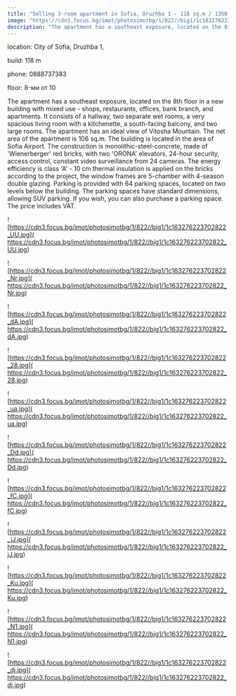 ```yaml
---
title: "Selling 3-room apartment in Sofia, Druzhba 1 - 118 sq.m / 1350 EUR per sq.m :: imot.bg Ad."
image: "https://cdn3.focus.bg/imot/photosimotbg/1/822//big1/1c163276223702822_VM.jpg"
description: "The apartment has a southeast exposure, located on the 8th floor in a new building with mixed use - shops, restaurants, offices, bank branch, and apartments. It consists of a hallway, two separate wet rooms, a very spacious living room with a kitchenette, a south-facing balcony, and two large rooms. The apartment has an ideal view of Vitosha Mountain. The net area of the apartment is 106 sq.m. The building is located in the area of Sofia Airport. The construction is monolithic-steel-concrete, made of 'Wienerberger' red bricks, with two 'ORONA' elevators, 24-hour security, access control, constant video surveillance from 24 cameras. The energy efficiency is class 'A' - 10 cm thermal insulation is applied on the bricks according to the project, the window frames are 5-chamber with 4-season double glazing. Parking is provided with 64 parking spaces, located on two levels below the building. The parking spaces have standard dimensions, allowing SUV parking. If you wish, you can also purchase a parking space. The price includes VAT."
---
```


location: City of Sofia, Druzhba 1,

build: 118 m

phone: 0888737383

floor: 8-ми от 10

The apartment has a southeast exposure, located on the 8th floor in a new building with mixed use - shops, restaurants, offices, bank branch, and apartments. It consists of a hallway, two separate wet rooms, a very spacious living room with a kitchenette, a south-facing balcony, and two large rooms. The apartment has an ideal view of Vitosha Mountain. The net area of the apartment is 106 sq.m. The building is located in the area of Sofia Airport. The construction is monolithic-steel-concrete, made of 'Wienerberger' red bricks, with two 'ORONA' elevators, 24-hour security, access control, constant video surveillance from 24 cameras. The energy efficiency is class 'A' - 10 cm thermal insulation is applied on the bricks according to the project, the window frames are 5-chamber with 4-season double glazing. Parking is provided with 64 parking spaces, located on two levels below the building. The parking spaces have standard dimensions, allowing SUV parking. If you wish, you can also purchase a parking space. The price includes VAT.


![https://cdn3.focus.bg/imot/photosimotbg/1/822//big1/1c163276223702822_UU.jpg]( https://cdn3.focus.bg/imot/photosimotbg/1/822//big1/1c163276223702822_UU.jpg)


![https://cdn3.focus.bg/imot/photosimotbg/1/822//big1/1c163276223702822_Nr.jpg]( https://cdn3.focus.bg/imot/photosimotbg/1/822//big1/1c163276223702822_Nr.jpg)


![https://cdn3.focus.bg/imot/photosimotbg/1/822//big1/1c163276223702822_dA.jpg]( https://cdn3.focus.bg/imot/photosimotbg/1/822//big1/1c163276223702822_dA.jpg)


![https://cdn3.focus.bg/imot/photosimotbg/1/822//big1/1c163276223702822_28.jpg]( https://cdn3.focus.bg/imot/photosimotbg/1/822//big1/1c163276223702822_28.jpg)


![https://cdn3.focus.bg/imot/photosimotbg/1/822//big1/1c163276223702822_ua.jpg]( https://cdn3.focus.bg/imot/photosimotbg/1/822//big1/1c163276223702822_ua.jpg)


![https://cdn3.focus.bg/imot/photosimotbg/1/822//big1/1c163276223702822_Dd.jpg]( https://cdn3.focus.bg/imot/photosimotbg/1/822//big1/1c163276223702822_Dd.jpg)


![https://cdn3.focus.bg/imot/photosimotbg/1/822//big1/1c163276223702822_fC.jpg]( https://cdn3.focus.bg/imot/photosimotbg/1/822//big1/1c163276223702822_fC.jpg)


![https://cdn3.focus.bg/imot/photosimotbg/1/822//big1/1c163276223702822_jJ.jpg]( https://cdn3.focus.bg/imot/photosimotbg/1/822//big1/1c163276223702822_jJ.jpg)


![https://cdn3.focus.bg/imot/photosimotbg/1/822//big1/1c163276223702822_Ku.jpg]( https://cdn3.focus.bg/imot/photosimotbg/1/822//big1/1c163276223702822_Ku.jpg)


![https://cdn3.focus.bg/imot/photosimotbg/1/822//big1/1c163276223702822_N1.jpg]( https://cdn3.focus.bg/imot/photosimotbg/1/822//big1/1c163276223702822_N1.jpg)


![https://cdn3.focus.bg/imot/photosimotbg/1/822//big1/1c163276223702822_dj.jpg]( https://cdn3.focus.bg/imot/photosimotbg/1/822//big1/1c163276223702822_dj.jpg)


